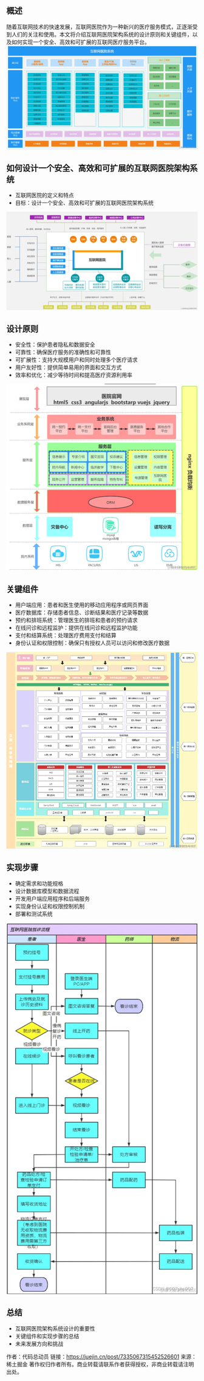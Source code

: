 ## 概述
随着互联网技术的快速发展，互联网医院作为一种新兴的医疗服务模式，正逐渐受到人们的关注和使用。本文将介绍互联网医院架构系统的设计原则和关键组件，以及如何实现一个安全、高效和可扩展的互联网医疗服务平台。
![hospital-sys.png](..%2Fimgs%2Farchitecture-design%2Fhospital-sys.png)

## 如何设计一个安全、高效和可扩展的互联网医院架构系统 

- 互联网医院的定义和特点
- 目标：设计一个安全、高效和可扩展的互联网医院架构系统

![hospital-sys-requirement.png](..%2Fimgs%2Farchitecture-design%2Fhospital-sys-requirement.png)

## 设计原则
- 安全性：保护患者隐私和数据安全
- 可靠性：确保医疗服务的准确性和可靠性
- 可扩展性：支持大规模用户和同时处理多个医疗请求
- 用户友好性：提供简单易用的界面和交互方式
- 效率和优化：减少等待时间和提高医疗资源利用率

![hospital-sys-layering.png](..%2Fimgs%2Farchitecture-design%2Fhospital-sys-layering.png)

## 关键组件
- 用户端应用：患者和医生使用的移动应用程序或网页界面
- 医疗数据库：存储患者信息、诊断结果和医疗记录等数据
- 预约和排班系统：管理医生的排班和患者的预约请求
- 在线问诊和远程监护：提供在线问诊和远程监护功能
- 支付和结算系统：处理医疗费用支付和结算
- 身份认证和权限控制：确保只有授权人员可以访问和修改医疗数据

![hospital-sys-cbb.png](..%2Fimgs%2Farchitecture-design%2Fhospital-sys-cbb.png)

## 实现步骤
- 确定需求和功能规格
- 设计数据库模型和数据流程
- 开发用户端应用程序和后端服务
- 实现身份认证和权限控制机制
- 部署和测试系统

![hospital-sys-sd.png](..%2Fimgs%2Farchitecture-design%2Fhospital-sys-sd.png)

## 总结
- 互联网医院架构系统设计的重要性
- 关键组件和实现步骤的总结
- 未来发展方向和挑战


作者：代码总动员
链接：https://juejin.cn/post/7335067315452526601
来源：稀土掘金
著作权归作者所有。商业转载请联系作者获得授权，非商业转载请注明出处。